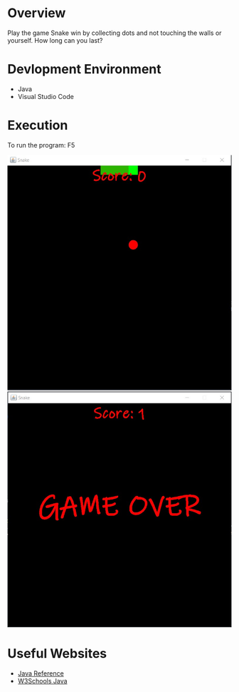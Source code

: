 # Overview
Play the game Snake
win by collecting dots and not 
touching the walls or yourself.
How long can you last?

# Devlopment Environment

* Java
* Visual Studio Code

# Execution
To run the program: F5


![Program Screenshot of Snake](Screenshot_1.jpg)
![Program Screenshot of Snake](Screenshot_2.jpg)


# Useful Websites

* [Java Reference](https://docs.oracle.com/en/java/javase/index.html)
* [W3Schools Java](https://www.w3schools.com/java/default.asp)